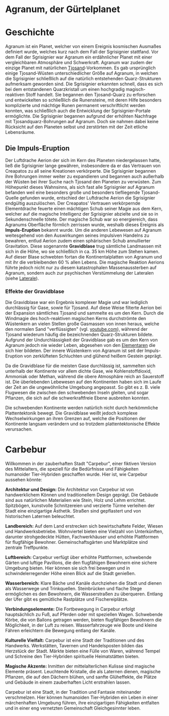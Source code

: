 # Agranum, der Gürtelplanet

# Geschichte

Agranum ist ein Planet, welcher von einem Ereignis kosmischen Ausmaßes definiert wurde, welches kurz nach dem Fall der Sgrisignier stattfand. Vor dem Fall der Sgrisignier war Agranum ein erdähnlicher Planet mit einer vergleichbaren Atmosphäre und Schwerkraft.
Agranum war zudem der einzige Planet mit natürlichen [Tjosand](../../general/magie/tjosand.md)-Vorkommen. Es gab ursprünglich einige Tjosand-Wüsten
unterschiedlicher Größe auf Agranum, in welchen die Sgrisignier schließlich auf die natürlich entstehenden Quarz-Strukturen
aufmerksam geworden sind. Die Sgrisignier erkannten schnell, dass es sich bei dem entstandenen Quarzkristall um einen hochgradig magisch-reaktiven Stoff handelt. Sie begannen den Tjosand-Quarz zu erforschen und entwickelten so schließlich die Runensteine, mit deren Hilfe besonders komplizierte und mächtige Runen permanent verschriftlicht werden konnten, was schließlich auch die Entwicklung der
Sgrisignier-Portale ermöglichte. Die Sgrisignier begannen aufgrund der erhöhten Nachfrage mit Tjosandquarz-Bohrungen auf
Agranum. Doch sie nahmen dabei keine Rücksicht auf den Planeten selbst und zerstörten mit der Zeit etliche Lebensräume. 

## Die Impuls-Eruption

Der Luftdrache Aerion der sich im Kern des Planeten niedergelassen hatte, ließ die Sgrisignier lange gewähren,
insbesondere da er das Vertrauen von Creapatos zu all seine Kreationen verkörperte. Die Sgrisignier begannen ihre Bohrungen immer weiter zu expandieren und begannen auch außerhalb der Wüsten bei ihrer Suche nach Tjosand den Planeten zu verwüsten. Zum Höhepunkt dieses Wahnsinns, als sich fast alle Sgrisignier auf Agranum befanden weil eine besonders große und besonders tiefliegende Tjosand-Quelle gefunden wurde, entschied der Luftdrache Aerion die Sgrisignier endgültig auszulöschen. Der Creapatos' Vertrauen verkörpernde Elementdrache feuerte einen mächtigen Schub seiner Magie aus dem Kern,
welcher auf die magische Intelligenz der Sgrisignier abzielte und sie so in Sekundenschnelle tötete. Der magische Schub
war so energiereich, dass Agranums Oberfläche förmlich zerrissen wurde, weshalb dieses Ereignis als **Impuls-Eruption** bekannt wurde. Um die anderen Lebewesen auf Agranum weitesgehend von den Auswirkungen seines impulsiven Handelns zu bewahren, entlud Aerion zudem einen
sphärischen Schub annullierter Gravitation. Diese sogenannte **Gravidblase** trug sämtliche Landmassen mit sich in die
Höhe, wo sie schließlich in ca. 35 km Höhe zum Stehen kamen.
Auf dieser Blase schwebten fortan die Kontinentalplatten von Agranum und mit ihr die verbleibenden 60 % allen Lebens.
Die magische Reaktion Aerions führte jedoch nicht nur zu diesem katastrophalen Massenaussterben auf
Agranum, sondern auch zur psychischen Verstümmelung der Lateralen (siehe [Laterale](../voelker/lateralen.md)).

### Effekte der Gravidblase 

Die Gravidblase war ein Ergebnis komplexer Magie und war lediglich durchlässig für Gase, sowie für Tjosand. Auf diese
Weise filterte Aerion bei der Expansion sämtliches Tjosand und sammelte es um den Kern.
Durch die Windmagie des hoch-reaktiven magischen Kerns durchströmte den Wüstenkern an vielen Stellen große Gasmassen von innen heraus, welche den normalen Sand "verflüssigten" (vgl. [youtube.com](https://www.youtube.com/watch?v=CCiIUjPF060)), während der Tjosand wiederum häufig die bezeichnenden Quarz-Strukturen bildete. Aufgrund der Undurchlässigkeit der Gravidblase gab es um den Kern von Agranum jedoch nie wieder Leben, abgesehen von den [Elementaren](../voelker/elementare.md) die sich hier bildeten. Der innere Wüstenkern von Agranum ist seit der Impuls-Eruption von zerklüfteten Schluchten und glühend heißem Gestein geprägt. 

Da die Gravidblase für die meisten Gase durchlässig ist, sammelten sich unterhalb der Kontinente vor allem dichte Gase, wie Kohlenstoffdioxid, Ammoniak oder Methan, während die obere Atmosphäre reich an Sauerstoff ist. Die überlebenden Lebewesen auf den Kontinenten haben sich im Laufe der Zeit an die ungewöhnliche Umgebung angepasst. So gibt es z. B. viele Flugwesen die zwischen den schwebenden Inseln gleiten, und sogar Pflanzen, die sich auf die schwerkraftfreie Ebene ausbreiten konnten. 

Die schwebenden Kontinente werden natürlich nicht durch herkömmliche Plattentektonik bewegt. Die Gravidblase weißt jedoch komplexe Wechselwirkungen an ihren Grenzen auf, welche die Positionen der Kontinente langsam verändern und so trotzdem plattentektonische Effekte verursachen.

# Carbebur

Willkommen in der zauberhaften Stadt "Carpebur", einer fiktiven Version des Mittelalters, die speziell für die Bedürfnisse und Fähigkeiten humanoider Tier-Hybriden geschaffen wurde. Hier ist, wie Carpebur aussehen könnte:

**Architektur und Design:** Die Architektur von Carpebur ist von handwerklichem Können und traditionellem Design geprägt. Die Gebäude sind aus natürlichen Materialien wie Stein, Holz und Lehm errichtet. Spitzbögen, kunstvolle Schnitzereien und verzierte Türme verleihen der Stadt eine einzigartige Ästhetik. Straßen sind gepflastert und von historischen Laternen beleuchtet.

**Landbereich:** Auf dem Land erstrecken sich bewirtschaftete Felder, Wiesen und Handwerksbetriebe. Wohnviertel bieten eine Vielzahl von Unterkünften, darunter strohgedeckte Hütten, Fachwerkhäuser und erhöhte Plattformen für flugfähige Bewohner. Gemeinschaftsgärten und Marktplätze sind zentrale Treffpunkte.

**Luftbereich:** Carpebur verfügt über erhöhte Plattformen, schwebende Gärten und luftige Pavillons, die den flugfähigen Bewohnern eine sichere Umgebung bieten. Hier können sie sich frei bewegen und in schwindelerregender Höhe einen Blick auf die Stadt genießen.

**Wasserbereich:** Klare Bäche und Kanäle durchziehen die Stadt und dienen als Wasserwege und Trinkquellen. Steinbrücken und flache Stege ermöglichen es den Bewohnern, die Wasserstraßen zu überqueren. Entlang der Ufer gibt es gemütliche Rastplätze und Fischereiplätze.

**Verbindungselemente:** Die Fortbewegung in Carpebur erfolgt hauptsächlich zu Fuß, auf Pferden oder mit speziellen Wagen. Schwebende Körbe, die von Ballons getragen werden, bieten flugfähigen Bewohnern die Möglichkeit, in der Luft zu reisen. Wasserfahrzeuge wie Boote und kleine Fähren erleichtern die Bewegung entlang der Kanäle.

**Kulturelle Vielfalt:** Carpebur ist eine Stadt der Traditionen und des Handwerks. Werkstätten, Tavernen und Handelsposten bilden das Herzstück der Stadt. Märkte bieten eine Fülle von Waren, während Tempel und Schreine den Tier-Hybriden spirituelle Heimatstätten bieten.

**Magische Akzente:** Inmitten der mittelalterlichen Kulisse sind magische Elemente präsent. Leuchtende Kristalle, die als Laternen dienen, magische Pflanzen, die auf den Dächern blühen, und sanfte Glüheffekte, die Plätze und Gebäude in einem zauberhaften Licht erstrahlen lassen.

Carpebur ist eine Stadt, in der Tradition und Fantasie miteinander verschmelzen. Hier können humanoiden Tier-Hybriden ein Leben in einer märchenhaften Umgebung führen, ihre einzigartigen Fähigkeiten entfalten und in einer eng vernetzten Gemeinschaft Gleichgesinnter leben.